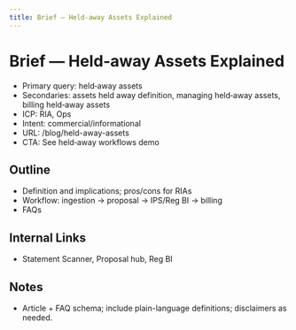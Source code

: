 ```yaml
---
title: Brief — Held‑away Assets Explained
---
```


# Brief — Held‑away Assets Explained

- Primary query: held‑away assets
- Secondaries: assets held away definition, managing held‑away assets, billing held‑away assets
- ICP: RIA, Ops
- Intent: commercial/informational
- URL: /blog/held-away-assets
- CTA: See held‑away workflows demo

## Outline
- Definition and implications; pros/cons for RIAs
- Workflow: ingestion → proposal → IPS/Reg BI → billing
- FAQs

## Internal Links
- Statement Scanner, Proposal hub, Reg BI

## Notes
- Article + FAQ schema; include plain-language definitions; disclaimers as needed.






